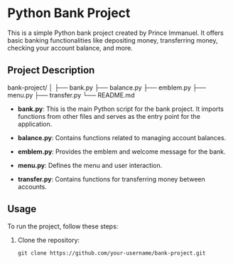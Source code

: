 # Python Bank Project

This is a simple Python bank project created by Prince Immanuel. It offers basic banking functionalities like depositing money, transferring money, checking your account balance, and more.

## Project Description

bank-project/
│
├── bank.py
├── balance.py
├── emblem.py
├── menu.py
├── transfer.py
└── README.md

- **bank.py**: This is the main Python script for the bank project. It imports functions from other files and serves as the entry point for the application.

- **balance.py**: Contains functions related to managing account balances.

- **emblem.py**: Provides the emblem and welcome message for the bank.

- **menu.py**: Defines the menu and user interaction.

- **transfer.py**: Contains functions for transferring money between accounts.

## Usage

To run the project, follow these steps:

1. Clone the repository:

   ```shell
   git clone https://github.com/your-username/bank-project.git

   


